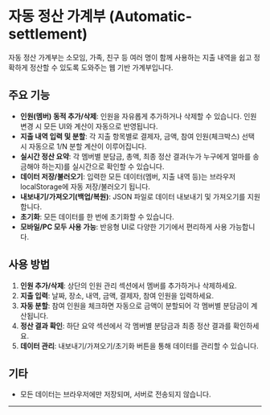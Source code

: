 # 자동 정산 가계부 (Automatic-settlement)

자동 정산 가계부는 소모임, 가족, 친구 등 여러 명이 함께 사용하는 지출 내역을 쉽고 정확하게 정산할 수 있도록 도와주는 웹 기반 가계부입니다.

## 주요 기능

- **인원(멤버) 동적 추가/삭제**: 인원을 자유롭게 추가하거나 삭제할 수 있습니다. 인원 변경 시 모든 UI와 계산이 자동으로 반영됩니다.
- **지출 내역 입력 및 분할**: 각 지출 항목별로 결제자, 금액, 참여 인원(체크박스) 선택 시 자동으로 1/N 분할 계산이 이루어집니다.
- **실시간 정산 요약**: 각 멤버별 분담금, 총액, 최종 정산 결과(누가 누구에게 얼마를 송금해야 하는지)를 실시간으로 확인할 수 있습니다.
- **데이터 저장/불러오기**: 입력한 모든 데이터(멤버, 지출 내역 등)는 브라우저 localStorage에 자동 저장/불러오기 됩니다.
- **내보내기/가져오기(백업/복원)**: JSON 파일로 데이터 내보내기 및 가져오기를 지원합니다.
- **초기화**: 모든 데이터를 한 번에 초기화할 수 있습니다.
- **모바일/PC 모두 사용 가능**: 반응형 UI로 다양한 기기에서 편리하게 사용 가능합니다.

## 사용 방법

1. **인원 추가/삭제**: 상단의 인원 관리 섹션에서 멤버를 추가하거나 삭제하세요.
2. **지출 입력**: 날짜, 장소, 내역, 금액, 결제자, 참여 인원을 입력하세요.
3. **자동 분할**: 참여 인원을 체크하면 자동으로 금액이 분할되어 각 멤버별 분담금이 계산됩니다.
4. **정산 결과 확인**: 하단 요약 섹션에서 각 멤버별 분담금과 최종 정산 결과를 확인하세요.
5. **데이터 관리**: 내보내기/가져오기/초기화 버튼을 통해 데이터를 관리할 수 있습니다.


## 기타

- 모든 데이터는 브라우저에만 저장되며, 서버로 전송되지 않습니다.
---
